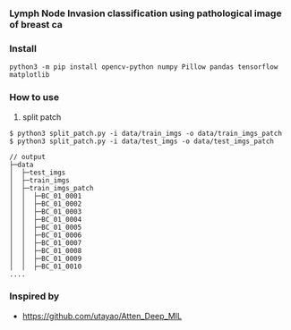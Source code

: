 ### Lymph Node Invasion classification using pathological image of breast ca


### Install
```
python3 -m pip install opencv-python numpy Pillow pandas tensorflow matplotlib
```

### How to use
1. split patch
```
$ python3 split_patch.py -i data/train_imgs -o data/train_imgs_patch
$ python3 split_patch.py -i data/test_imgs -o data/test_imgs_patch
```

``` 
// output
├─data
│  ├─test_imgs
│  ├─train_imgs
│  ├─train_imgs_patch
│  │  ├─BC_01_0001
│  │  ├─BC_01_0002
│  │  ├─BC_01_0003
│  │  ├─BC_01_0004
│  │  ├─BC_01_0005
│  │  ├─BC_01_0006
│  │  ├─BC_01_0007
│  │  ├─BC_01_0008
│  │  ├─BC_01_0009
│  │  ├─BC_01_0010
....

```


### Inspired by 
- https://github.com/utayao/Atten_Deep_MIL
